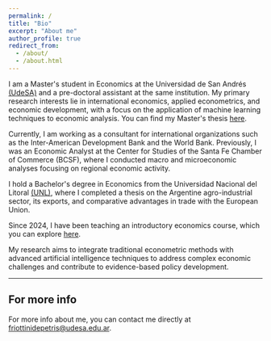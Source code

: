 ```yaml
---
permalink: /
title: "Bio"
excerpt: "About me"
author_profile: true
redirect_from: 
  - /about/
  - /about.html
---
```


I am a Master's student in Economics at the Universidad de San Andrés [(UdeSA)](https://udesa.edu.ar/departamento-de-economia/maestria-en-economia) and a pre-doctoral assistant at the same institution. My primary research interests lie in international economics, applied econometrics, and economic development, with a focus on the application of machine learning techniques to economic analysis. You can find my Master's thesis [here](http://francoriottini.github.io/files/Riottini%20Depetris%20(2024).pdf).

Currently, I am working as a consultant for international organizations such as the Inter-American Development Bank and the World Bank. Previously, I was an Economic Analyst at the Center for Studies of the Santa Fe Chamber of Commerce (BCSF), where I conducted macro and microeconomic analyses focusing on regional economic activity.

I hold a Bachelor's degree in Economics from the Universidad Nacional del Litoral [(UNL)](https://www.fce.unl.edu.ar/), where I completed a thesis on the Argentine agro-industrial sector, its exports, and comparative advantages in trade with the European Union.

Since 2024, I have been teaching an introductory economics course, which you can explore [here](https://github.com/francoriottini/EcoIUdeSA).

My research aims to integrate traditional econometric methods with advanced artificial intelligence techniques to address complex economic challenges and contribute to evidence-based policy development.

---
## For more info

For more info about me, you can contact me directly at friottinidepetris@udesa.edu.ar.
